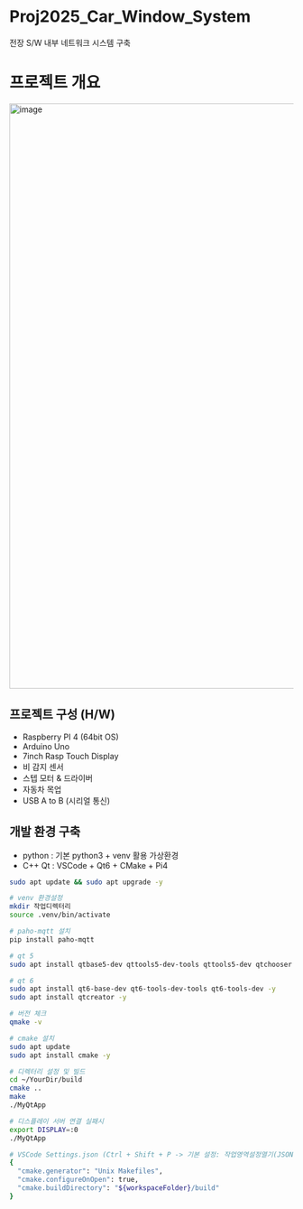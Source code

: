 # Proj2025_Car_Window_System
전장 S/W 내부 네트워크 시스템 구축

# 프로젝트 개요
<img width="1715" height="1037" alt="image" src="https://github.com/user-attachments/assets/7fb0bd89-5bc2-4af2-8d71-f4545f968cac" />

## 프로젝트 구성 (H/W)

- Raspberry PI 4 (64bit OS)
- Arduino Uno
- 7inch Rasp Touch Display
- 비 감지 센서
- 스텝 모터 & 드라이버
- 자동차 목업
- USB A to B (시리얼 통신)


## 개발 환경 구축

- python : 기본 python3 + venv 활용 가상환경
- C++ Qt : VSCode + Qt6 + CMake + Pi4

```bash
sudo apt update && sudo apt upgrade -y

# venv 환경설정
mkdir 작업디렉터리
source .venv/bin/activate

# paho-mqtt 설치
pip install paho-mqtt

# qt 5
sudo apt install qtbase5-dev qttools5-dev-tools qttools5-dev qtchooser -y

# qt 6
sudo apt install qt6-base-dev qt6-tools-dev-tools qt6-tools-dev -y
sudo apt install qtcreator -y

# 버전 체크
qmake -v

# cmake 설치
sudo apt update
sudo apt install cmake -y

# 디렉터리 설정 및 빌드
cd ~/YourDir/build
cmake ..
make
./MyQtApp

# 디스플레이 서버 연결 실패시
export DISPLAY=:0
./MyQtApp

# VSCode Settings.json (Ctrl + Shift + P -> 기본 설정: 작업영역설정열기(JSON))
{
  "cmake.generator": "Unix Makefiles",
  "cmake.configureOnOpen": true,
  "cmake.buildDirectory": "${workspaceFolder}/build"
}

```
  
